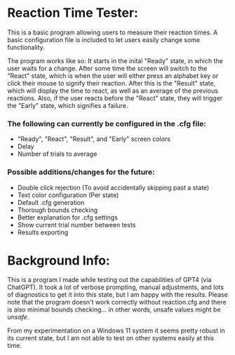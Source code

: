 # Reaction Time Tester:

This is a basic program allowing users to measure their reaction times. A basic configuration file is included to let users easily change some functionality.

The program works like so: It starts in the inital "Ready" state, in which the user waits for a change. After some time the screen will switch to the "React" state, which is when the user will either press an alphabet key or click their mouse to signify their reaction. After this is the "Result" state, which will display the time to react, as well as an average of the previous reactions. Also, if the user reacts before the "React" state, they will trigger the "Early" state, which signifies a failure.

### The following can currently be configured in the .cfg file:
 - "Ready", "React", "Result", and "Early" screen colors
 - Delay
 - Number of trials to average

### Possible additions/changes for the future:
 - Double click rejection (To avoid accidentally skipping past a state)
 - Text color configuration (Per state)
 - Default .cfg generation
 - Thorough bounds checking
 - Better explanation for .cfg settings
 - Show current trial number between tests
 - Results exporting

# Background Info:

This is a program I made while testing out the capabilities of GPT4 (via ChatGPT). It took a lot of verbose prompting, manual adjustments, and lots of diagnostics to get it into this state, but I am happy with the results. Please note that the program doesn't work correctly without reaction.cfg and there is also minimal bounds checking... in other words, unsafe values might be *unsafe*.

From my experimentation on a Windows 11 system it seems pretty robust in its current state, but I am not able to test on other systems easily at this time.
